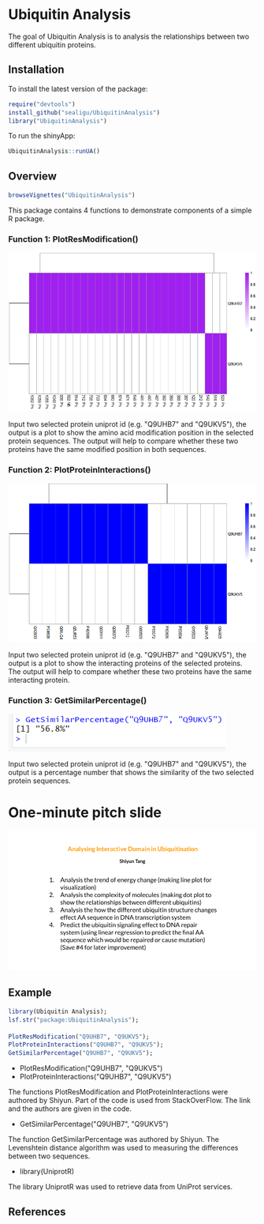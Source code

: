 
# Ubiquitin Analysis

The goal of Ubiquitin Analysis is to analysis the relationships between two different ubiquitin proteins.

## Installation
To install the latest version of the package:
``` r
require("devtools")
install_github("sealigu/UbiquitinAnalysis")
library("UbiquitinAnalysis")
```
To run the shinyApp:
```r
UbiquitinAnalysis::runUA()
```

## Overview
```r
browseVignettes("UbiquitinAnalysis")
```
This package contains 4 functions to demonstrate components of a simple R package.

### Function 1: PlotResModification()
![](./inst/pic/Res._Modification_Example.png)

Input two selected protein uniprot id (e.g. "Q9UHB7" and "Q9UKV5"), the output is a plot to show the amino acid modification position in the selected protein sequences. The output will help to compare whether these two proteins have the same modified position in both sequences.

### Function 2: PlotProteinInteractions()
![](./inst/pic/Protein_Interaction_Example.png)

Input two selected protein uniprot id (e.g. "Q9UHB7" and "Q9UKV5"), the output is a plot to show the interacting proteins of the selected proteins. The output will help to compare whether these two proteins have the same interacting protein.

### Function 3: GetSimilarPercentage()
![](./inst/pic/Similar_Percentage_Example.png)

Input two selected protein uniprot id (e.g. "Q9UHB7" and "Q9UKV5"), the output is a percentage number that shows the similarity of the two selected protein sequences.

# One-minute pitch slide
![](./inst/pic/TANG_S_A1.png)


## Example
``` r
library(Ubiquitin Analysis);
lsf.str("package:UbiquitinAnalysis");

PlotResModification("Q9UHB7", "Q9UKV5");
PlotProteinInteractions("Q9UHB7", "Q9UKV5");
GetSimilarPercentage("Q9UHB7", "Q9UKV5");
```
- PlotResModification("Q9UHB7", "Q9UKV5")
- PlotProteinInteractions("Q9UHB7", "Q9UKV5")

The functions PlotResModification and PlotProteinInteractions were authored by Shiyun. Part of the code is used from StackOverFlow. The link and the authors are given in the code.

- GetSimilarPercentage("Q9UHB7", "Q9UKV5")

The function GetSimilarPercentage was authored by Shiyun. The Levenshtein distance algorithm was used to measuring the differences between two sequences.

- library(UniprotR)

The library UniprotR was used to retrieve data from UniProt services.

## References
